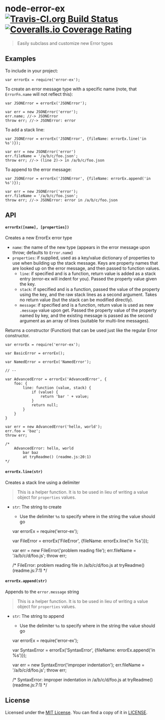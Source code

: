 node-error-ex [![Travis-CI.org Build Status](https://img.shields.io/travis/Qix-/node-error-ex.svg?style=flat-square)](https://travis-ci.org/Qix-/node-error-ex) [![Coveralls.io Coverage Rating](https://img.shields.io/coveralls/Qix-/node-error-ex.svg?style=flat-square)](https://coveralls.io/r/Qix-/node-error-ex)
=======================================================================================================================================================================================================================================================================================================================

> Easily subclass and customize new Error types

Examples
--------

To include in your project:

    var errorEx = require('error-ex');

To create an error message type with a specific name (note, that `ErrorFn.name` will not reflect this):

    var JSONError = errorEx('JSONError');

    var err = new JSONError('error');
    err.name; //-> JSONError
    throw err; //-> JSONError: error

To add a stack line:

    var JSONError = errorEx('JSONError', {fileName: errorEx.line('in %s')});

    var err = new JSONError('error')
    err.fileName = '/a/b/c/foo.json';
    throw err; //-> (line 2)-> in /a/b/c/foo.json

To append to the error message:

    var JSONError = errorEx('JSONError', {fileName: errorEx.append('in %s')});

    var err = new JSONError('error');
    err.fileName = '/a/b/c/foo.json';
    throw err; //-> JSONError: error in /a/b/c/foo.json

API
---

#### `errorEx([name], [properties])`

Creates a new ErrorEx error type

-   `name`: the name of the new type (appears in the error message upon throw; defaults to `Error.name`)
-   `properties`: if supplied, used as a key/value dictionary of properties to use when building up the stack message. Keys are property names that are looked up on the error message, and then passed to function values.
    -   `line`: if specified and is a function, return value is added as a stack entry (error-ex will indent for you). Passed the property value given the key.
    -   `stack`: if specified and is a function, passed the value of the property using the key, and the raw stack lines as a second argument. Takes no return value (but the stack can be modified directly).
    -   `message`: if specified and is a function, return value is used as new `.message` value upon get. Passed the property value of the property named by key, and the existing message is passed as the second argument as an array of lines (suitable for multi-line messages).

Returns a constructor (Function) that can be used just like the regular Error constructor.

    var errorEx = require('error-ex');

    var BasicError = errorEx();

    var NamedError = errorEx('NamedError');

    // --

    var AdvancedError = errorEx('AdvancedError', {
        foo: {
            line: function (value, stack) {
                if (value) {
                    return 'bar ' + value;
                }
                return null;
            }
        }
    }

    var err = new AdvancedError('hello, world');
    err.foo = 'baz';
    throw err;

    /*
        AdvancedError: hello, world
            bar baz
            at tryReadme() (readme.js:20:1)
    */

#### `errorEx.line(str)`

Creates a stack line using a delimiter

> This is a helper function. It is to be used in lieu of writing a value object for `properties` values.

-   `str`: The string to create
    -   Use the delimiter `%s` to specify where in the string the value should go

    var errorEx = require('error-ex');

    var FileError = errorEx('FileError', {fileName: errorEx.line('in %s')});

    var err = new FileError('problem reading file');
    err.fileName = '/a/b/c/d/foo.js';
    throw err;

    /*
        FileError: problem reading file
            in /a/b/c/d/foo.js
            at tryReadme() (readme.js:7:1)
    */

#### `errorEx.append(str)`

Appends to the `error.message` string

> This is a helper function. It is to be used in lieu of writing a value object for `properties` values.

-   `str`: The string to append
    -   Use the delimiter `%s` to specify where in the string the value should go

    var errorEx = require('error-ex');

    var SyntaxError = errorEx('SyntaxError', {fileName: errorEx.append('in %s')});

    var err = new SyntaxError('improper indentation');
    err.fileName = '/a/b/c/d/foo.js';
    throw err;

    /*
        SyntaxError: improper indentation in /a/b/c/d/foo.js
            at tryReadme() (readme.js:7:1)
    */

License
-------

Licensed under the [MIT License](http://opensource.org/licenses/MIT). You can find a copy of it in [LICENSE](LICENSE).
